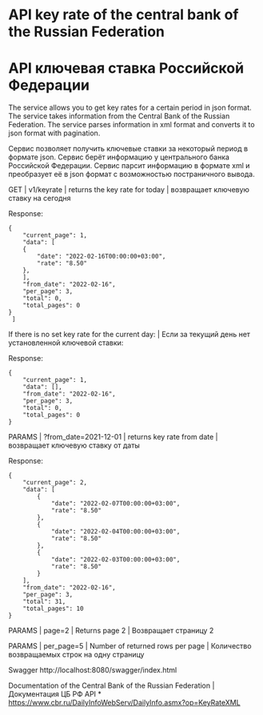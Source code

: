 # API key rate of the central bank of the Russian Federation
# API ключевая ставка Российской Федерации

The service allows you to get key rates for a certain period in json format. The service takes information from the Central Bank of the Russian Federation. The service parses information in xml format and converts it to json format with pagination.

Сервис позволяет получить ключевые ставки за некоторый период в формате json. Сервис берёт информацию у центрального банка Российской Федерации. Сервис парсит информацию в формате xml и преобразует её в json формат с возможностью постраничного вывода.

GET | v1/keyrate | returns the key rate for today | возвращает ключевую ставку на сегодня 

Response:
```
{
    "current_page": 1,
    "data": [
    {
        "date": "2022-02-16T00:00:00+03:00",
        "rate": "8.50"
    },
    ],
    "from_date": "2022-02-16",
    "per_page": 3,
    "total": 0,
    "total_pages": 0
}
 ]
```

If there is no set key rate for the current day: | Если за текущий день нет установленной ключевой ставки:

Response:
```
{
    "current_page": 1,
    "data": [],
    "from_date": "2022-02-16",
    "per_page": 3,
    "total": 0,
    "total_pages": 0
}
```

PARAMS | ?from_date=2021-12-01 | returns key rate from date | возвращает ключевую ставку от даты

Response:
```
{
    "current_page": 2,
    "data": [
        {
            "date": "2022-02-07T00:00:00+03:00",
            "rate": "8.50"
        },
        {
            "date": "2022-02-04T00:00:00+03:00",
            "rate": "8.50"
        },
        {
            "date": "2022-02-03T00:00:00+03:00",
            "rate": "8.50"
        }
    ],
    "from_date": "2022-02-16",
    "per_page": 3,
    "total": 31,
    "total_pages": 10
}
```
PARAMS | page=2 | Returns page 2 | Возвращает страницу 2

PARAMS | per_page=5 | Number of returned rows per page | Количество возвращаемых строк на одну страницу


Swagger http://localhost:8080/swagger/index.html

Documentation of the Central Bank of the Russian Federation | Документация ЦБ РФ API * https://www.cbr.ru/DailyInfoWebServ/DailyInfo.asmx?op=KeyRateXML
